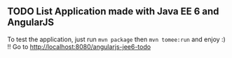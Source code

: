 ## TODO List Application made with Java EE 6 and AngularJS

To test the application, just run `mvn package` then `mvn tomee:run` and enjoy :) !!
Go to [http://localhost:8080/angularjs-jee6-todo](http://localhost:8080/angularjs-jee6-todo)
